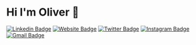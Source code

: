 # Hi I'm Oliver 👋
[![Linkedin Badge](https://img.shields.io/badge/-LinkedIn-blue?style=flat&logo=Linkedin&logoColor=white&link=https://www.linkedin.com/in/oliverweyhmueller/)](https://www.linkedin.com/in/oliverweyhmueller/)
[![Website Badge](https://img.shields.io/badge/-weyhmueller.de-336699?style=flat&logo=Google-Chrome&logoColor=white&link=https://www.weyhmueller.de)](https://www.weyhmueller.de)
[![Twitter Badge](https://img.shields.io/badge/-@weyhmueller-1ca0f1?style=flat&labelColor=1ca0f1&logo=twitter&logoColor=white&link=https://twitter.com/weyhmueller)](https://twitter.com/weyhmueller)
[![Instagram Badge](https://img.shields.io/badge/-@oliverweyhmueller-purple?style=flat&logo=instagram&logoColor=white&link=https://instagram.com/oliverweyhmueller/)](https://instagram.com/oliverweyhmueller)
[![Gmail Badge](https://img.shields.io/badge/-oliver@weyhmueller.de-c14438?style=flat&logo=Gmail&logoColor=white&link=mailto:oliver@weyhmueller.de)](mailto:oliver@weyhmueller.de)


<!--
**weyhmueller/weyhmueller** is a ✨ _special_ ✨ repository because its `README.md` (this file) appears on your GitHub profile.

Here are some ideas to get you started:

- 🔭 I’m currently working on ...
- 🌱 I’m currently learning ...
- 👯 I’m looking to collaborate on ...
- 🤔 I’m looking for help with ...
- 💬 Ask me about ...
- 📫 How to reach me: ...
- 😄 Pronouns: ...
- ⚡ Fun fact: ...
-->
